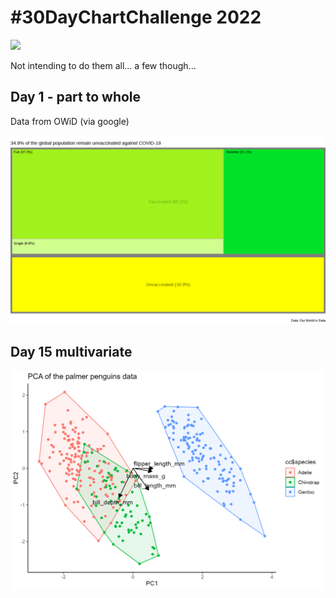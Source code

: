 
# #30DayChartChallenge 2022

![](https://github.com/30DayChartChallenge/Edition2022/raw/main/img/prompts-full.png)

Not intending to do them all... a few though...

## Day 1 - part to whole

Data from OWiD (via google)

![](01_part_to_whole.png)


## Day 15 multivariate

![](15_multivariate.png)
